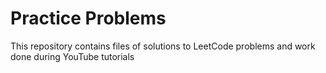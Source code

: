 # Practice Problems

This repository contains files of solutions to LeetCode problems and work done during YouTube tutorials
